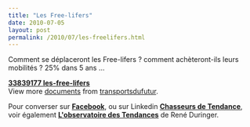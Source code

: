 ```yaml
---
title: "Les Free-lifers"
date: 2010-07-05
layout: post
permalink: /2010/07/les-freelifers.html
---
```


<p>Comment se déplaceront les Free-lifers ? comment achèteront-ils leurs mobilités ? 25% dans 5 ans ...<br /></p> <div id="__ss_4684086"><strong><a href="http://www.slideshare.net/transportsdufutur/33839177-lesfreelifers" title="33839177 les-free-lifers">33839177 les-free-lifers</a></strong>   <div>View more <a href="http://www.slideshare.net/">documents</a> from <a href="http://www.slideshare.net/transportsdufutur">transportsdufutur</a>.</div></div> <p>Pour converser sur <strong><a href="http://www.facebook.com/group.php?gid=141153129232847&ref=mf" target="_blank">Facebook</a></strong>, ou sur Linkedin <strong><a href="http://www.linkedin.com/groups?home=&gid=1416777&trk=anet_ug_hm&goback=%2Enmp_*1_*1" target="_blank">Chasseurs de Tendance</a></strong>, voir également <strong><a href="http://smartfutur.blogspirit.com/archive/2010/07/03/1-francais-sur-5-sera-un-free-lifer-en-2015.html" target="_blank">L'observatoire des Tendances</a></strong> de René Duringer. <br /> </p>
